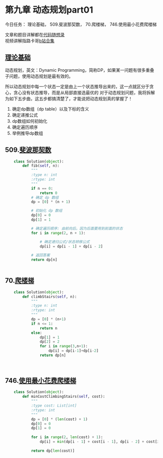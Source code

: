 # 第九章 动态规划part01

今日任务： 理论基础， 509.斐波那契数， 70.爬楼梯， 746.使用最小花费爬楼梯
 
文章和题目详解都在[代码随想录](https://programmercarl.com/)  
视频讲解指路卡哥[b站合集](https://space.bilibili.com/525438321/channel/collectiondetail?sid=180037)

## [理论基础](https://programmercarl.com/%E5%8A%A8%E6%80%81%E8%A7%84%E5%88%92%E7%90%86%E8%AE%BA%E5%9F%BA%E7%A1%80.html#%E4%BB%80%E4%B9%88%E6%98%AF%E5%8A%A8%E6%80%81%E8%A7%84%E5%88%92)
动态规划，英文：Dynamic Programming，简称DP，如果某一问题有很多重叠子问题，使用动态规划是最有效的。

所以动态规划中每一个状态一定是由上一个状态推导出来的，这一点就区分于贪心，贪心没有状态推导，而是从局部直接选最优的
对于动态规划问题，我将拆解为如下五步曲，这五步都搞清楚了，才能说把动态规划真的掌握了！

1. 确定dp数组（dp table）以及下标的含义
2. 确定递推公式
3. dp数组如何初始化
4. 确定遍历顺序
5. 举例推导dp数组

## 509.[斐波那契数](https://leetcode.com/problems/fibonacci-number/)
```python
    class Solution(object):
        def fib(self, n):
            """
            :type n: int
            :rtype: int
            """
            if n == 0:
                return 0
            # 确定 dp 数组
            dp = [0] * (n + 1)

            # 初始化 dp 数组
            dp[0] = 0
            dp[1] = 1

            # 确定遍历顺序: 由前向后。因为后面要用到前面的状态
            for i in range(2, n + 1):

                # 确定递归公式/状态转移公式
                dp[i] = dp[i - 1] + dp[i - 2]
            
            # 返回答案
            return dp[n]
    
```

## 70.[爬楼梯](https://leetcode.com/problems/climbing-stairs/)
```python
    class Solution(object):
        def climbStairs(self, n):
            """
            :type n: int
            :rtype: int
            """
            dp = [0] * (n+1)
            if n <= 1:
                return n
            else:
                dp[1] = 1
                dp[2] = 2
                for i in range(3,n+1):
                    dp[i] = dp[i-1]+dp[i-2]
                return dp[n]
                
   
```

## 746.[使用最小花费爬楼梯](https://leetcode.com/problems/min-cost-climbing-stairs/)
```python
    class Solution(object):
        def minCostClimbingStairs(self, cost):
            """
            :type cost: List[int]
            :rtype: int
            """
            dp = [0] * (len(cost) + 1)
            dp[0] = 0  
            dp[1] = 0 
            
            for i in range(2, len(cost) + 1):
                dp[i] = min(dp[i - 1] + cost[i - 1], dp[i - 2] + cost[i - 2])
            
            return dp[len(cost)] 
        
   
```